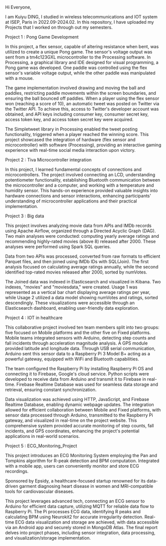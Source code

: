 Hi Everyone,

I am Kuiyu DING, I studied in wireless telecommunications and IOT system at ISEP, Paris in 2022.09-2024.02. In this repository, I have uploaded my Projects that I worked on through out my semesters.

Project 1 : Pong Game Development

In this project, a flex sensor, capable of altering resistance when bent, was utilized to create a unique Pong game. The sensor's voltage output was sent from a tm4c123GXL microcontroller to the Processing software. In Processing, a graphical library and IDE designed for visual programming, a Pong game was developed. One paddle was controlled using the flex sensor's variable voltage output, while the other paddle was manipulated with a mouse.

The game implementation involved drawing and moving the ball and paddles, restricting paddle movements within the screen boundaries, and ensuring the ball bounced off paddles. When a player using the flex sensor won (reaching a score of 10), an automatic tweet was posted on Twitter via the Twitter API. To achieve this, access to Twitter's developer account was obtained, and API keys including consumer key, consumer secret key, access token key, and access token secret key were acquired.

The Simpletweet library in Processing enabled the tweet posting functionality, triggered when a player reached the winning score. This project showcased the integration of hardware (flex sensor and microcontroller) with software (Processing), providing an interactive gaming experience with real-time social media interaction upon victory.

Project 2 : Tiva Microcontroller integration

In this project, I learned fundamental concepts of connections and microcontrollers. The project involved connecting an LCD, understanding potentiometer functionality, establishing Bluetooth communication between the microcontroller and a computer, and working with a temperature and humidity sensor. This hands-on experience provided valuable insights into hardware connections and sensor interactions, enhancing participants' understanding of microcontroller applications and their practical implementation.

Project 3 : Big data

This project involves analyzing movie data from APIs and IMDb records using Apache Airflow, organized through a Directed Acyclic Graph (DAG). Two main analyses were conducted: computing yearly average ratings and recommending highly-rated movies (above 8) released after 2000. These analyses were performed using Spark SQL queries.

Data from two APIs was processed, converted from raw formats to efficient Parquet files, and then joined using IMDb IDs with SQL(Join). The first analysis focused on calculating average ratings annually, while the second identified top-rated movies released after 2000, sorted by numVotes.

The Joined data was indexed in Elasticsearch and visualized in Kibana. Two indexes, "movies" and "moviesdata," were created. Usage 1 was represented as a vertical bar chart displaying average ratings per year, while Usage 2 utilized a data model showing numVotes and ratings, sorted descendingly. These visualizations were accessible through an Elasticsearch dashboard, enabling user-friendly data exploration.

Project 4 : IOT in healthcare

This collaborative project involved ten team members split into two groups: five focused on Mobile platforms and the other five on Fixed platforms. Mobile teams integrated sensors with Arduino, detecting step counts and fall incidents through acceleration magnitude analysis. A GPS module provided latitude and longitude data. Through USB serial communication, Arduino sent this sensor data to a Raspberry Pi 3 Model B+ acting as a powerful gateway, equipped with WiFi and Bluetooth capabilities.

The team configured the Raspberry Pi by installing Raspberry Pi OS and connecting it to Firebase, Google's cloud service. Python scripts were developed to receive data from Arduino and transmit it to Firebase in real-time. Firebase Realtime Database was used for seamless data storage and retrieval, ensuring constant synchronization.

Data visualization was achieved using HTTP, JavaScript, and Firebase Realtime Database, enabling dynamic webpage updates. The integration allowed for efficient collaboration between Mobile and Fixed platforms, with sensor data processed through Arduino, transmitted to the Raspberry Pi gateway, and visualized in real-time on the project website. This comprehensive system provided accurate monitoring of step counts, fall incidents, and GPS coordinates, enhancing the project's potential applications in real-world scenarios.

Project 5 : ECG_Monitoring_Project

This project introduces an ECG Monitoring System employing the Pan and Tompkins algorithm for R-peak detection and BPM computation. Integrated with a mobile app, users can conveniently monitor and store ECG recordings.

Sponsored by Epsidy, a healthcare-focused startup renowned for its data-driven garment diagnosing heart disease in women and MRI-compatible tools for cardiovascular diseases. 

This project leverages advanced tech, connecting an ECG sensor to Arduino for efficient data capture, utilizing MQTT for reliable data flow to Raspberry Pi. The Pi processes ECG data, identifying R peaks and calculating BPM using Neurokit2 for accurate irregularity detection. Real-time ECG data visualization and storage are achieved, with data accessible via an Android app and securely stored in MongoDB Atlas. The final report delves into project phases, including sensor integration, data processing, and visualization/storage implementation.






